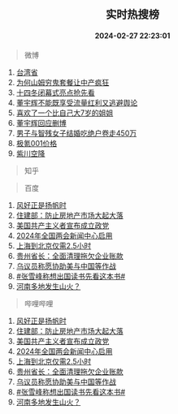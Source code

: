 <div align="center"><h2>实时热搜榜</h2><h4>2024-02-27 22:23:01</h4></div>

> 微博  

1. [台湾省](https://s.weibo.com/weibo?q=%E5%8F%B0%E6%B9%BE%E7%9C%81&t=31&band_rank=1&Refer=top)<br />
2. [为何山姆穷鬼套餐让中产疯狂](https://s.weibo.com/weibo?q=%23%E4%B8%BA%E4%BD%95%E5%B1%B1%E5%A7%86%E7%A9%B7%E9%AC%BC%E5%A5%97%E9%A4%90%E8%AE%A9%E4%B8%AD%E4%BA%A7%E7%96%AF%E7%8B%82%23&t=31&band_rank=2&Refer=top)<br />
3. [十四冬闭幕式亮点抢先看](https://s.weibo.com/weibo?q=%23%E5%8D%81%E5%9B%9B%E5%86%AC%E9%97%AD%E5%B9%95%E5%BC%8F%E4%BA%AE%E7%82%B9%E6%8A%A2%E5%85%88%E7%9C%8B%23&t=31&band_rank=3&Refer=top)<br />
4. [董宇辉不能既享受流量红利又逃避舆论](https://s.weibo.com/weibo?q=%23%E8%91%A3%E5%AE%87%E8%BE%89%E4%B8%8D%E8%83%BD%E6%97%A2%E4%BA%AB%E5%8F%97%E6%B5%81%E9%87%8F%E7%BA%A2%E5%88%A9%E5%8F%88%E9%80%83%E9%81%BF%E8%88%86%E8%AE%BA%23&t=31&band_rank=4&Refer=top)<br />
5. [喜欢了一个比自己大7岁的姐姐](https://s.weibo.com/weibo?q=%23%E5%96%9C%E6%AC%A2%E4%BA%86%E4%B8%80%E4%B8%AA%E6%AF%94%E8%87%AA%E5%B7%B1%E5%A4%A77%E5%B2%81%E7%9A%84%E5%A7%90%E5%A7%90%23&t=31&band_rank=5&Refer=top)<br />
6. [董宇辉回应删博](https://s.weibo.com/weibo?q=%23%E8%91%A3%E5%AE%87%E8%BE%89%E5%9B%9E%E5%BA%94%E5%88%A0%E5%8D%9A%23&t=31&band_rank=6&Refer=top)<br />
7. [男子与智残女子结婚吃绝户卷走450万](https://s.weibo.com/weibo?q=%23%E7%94%B7%E5%AD%90%E4%B8%8E%E6%99%BA%E6%AE%8B%E5%A5%B3%E5%AD%90%E7%BB%93%E5%A9%9A%E5%90%83%E7%BB%9D%E6%88%B7%E5%8D%B7%E8%B5%B0450%E4%B8%87%23&t=31&band_rank=7&Refer=top)<br />
8. [极氪001价格](https://s.weibo.com/weibo?q=%E6%9E%81%E6%B0%AA001%E4%BB%B7%E6%A0%BC&t=31&band_rank=8&Refer=top)<br />
9. [紫川空降](https://s.weibo.com/weibo?q=%23%E7%B4%AB%E5%B7%9D%E7%A9%BA%E9%99%8D%23&t=31&band_rank=9&Refer=top)<br />

> 知乎  


> 百度  

1. [风好正是扬帆时](https://www.baidu.com/s?wd=%E9%A3%8E%E5%A5%BD%E6%AD%A3%E6%98%AF%E6%89%AC%E5%B8%86%E6%97%B6&sa=fyb_news&rsv_dl=fyb_news)<br />
2. [住建部：防止房地产市场大起大落](https://www.baidu.com/s?wd=%E4%BD%8F%E5%BB%BA%E9%83%A8%EF%BC%9A%E9%98%B2%E6%AD%A2%E6%88%BF%E5%9C%B0%E4%BA%A7%E5%B8%82%E5%9C%BA%E5%A4%A7%E8%B5%B7%E5%A4%A7%E8%90%BD&sa=fyb_news&rsv_dl=fyb_news)<br />
3. [美国共产主义者宣布成立政党](https://www.baidu.com/s?wd=%E7%BE%8E%E5%9B%BD%E5%85%B1%E4%BA%A7%E4%B8%BB%E4%B9%89%E8%80%85%E5%AE%A3%E5%B8%83%E6%88%90%E7%AB%8B%E6%94%BF%E5%85%9A&sa=fyb_news&rsv_dl=fyb_news)<br />
4. [2024年全国两会新闻中心启用](https://www.baidu.com/s?wd=2024%E5%B9%B4%E5%85%A8%E5%9B%BD%E4%B8%A4%E4%BC%9A%E6%96%B0%E9%97%BB%E4%B8%AD%E5%BF%83%E5%90%AF%E7%94%A8&sa=fyb_news&rsv_dl=fyb_news)<br />
5. [上海到北京仅需2.5小时](https://www.baidu.com/s?wd=%E4%B8%8A%E6%B5%B7%E5%88%B0%E5%8C%97%E4%BA%AC%E4%BB%85%E9%9C%802.5%E5%B0%8F%E6%97%B6&sa=fyb_news&rsv_dl=fyb_news)<br />
6. [贵州省长：全面清理拖欠企业账款](https://www.baidu.com/s?wd=%E8%B4%B5%E5%B7%9E%E7%9C%81%E9%95%BF%EF%BC%9A%E5%85%A8%E9%9D%A2%E6%B8%85%E7%90%86%E6%8B%96%E6%AC%A0%E4%BC%81%E4%B8%9A%E8%B4%A6%E6%AC%BE&sa=fyb_news&rsv_dl=fyb_news)<br />
7. [乌议员称愿协助美与中国等作战](https://www.baidu.com/s?wd=%E4%B9%8C%E8%AE%AE%E5%91%98%E7%A7%B0%E6%84%BF%E5%8D%8F%E5%8A%A9%E7%BE%8E%E4%B8%8E%E4%B8%AD%E5%9B%BD%E7%AD%89%E4%BD%9C%E6%88%98&sa=fyb_news&rsv_dl=fyb_news)<br />
8. [#张雪峰称想出国读书先看这本书#](https://www.baidu.com/s?wd=%23%E5%BC%A0%E9%9B%AA%E5%B3%B0%E7%A7%B0%E6%83%B3%E5%87%BA%E5%9B%BD%E8%AF%BB%E4%B9%A6%E5%85%88%E7%9C%8B%E8%BF%99%E6%9C%AC%E4%B9%A6%23&sa=fyb_news&rsv_dl=fyb_news)<br />
9. [河南多地发生山火？](https://www.baidu.com/s?wd=%E6%B2%B3%E5%8D%97%E5%A4%9A%E5%9C%B0%E5%8F%91%E7%94%9F%E5%B1%B1%E7%81%AB%EF%BC%9F&sa=fyb_news&rsv_dl=fyb_news)<br />

> 哔哩哔哩  

1. [风好正是扬帆时](https://www.baidu.com/s?wd=%E9%A3%8E%E5%A5%BD%E6%AD%A3%E6%98%AF%E6%89%AC%E5%B8%86%E6%97%B6&sa=fyb_news&rsv_dl=fyb_news)<br />
2. [住建部：防止房地产市场大起大落](https://www.baidu.com/s?wd=%E4%BD%8F%E5%BB%BA%E9%83%A8%EF%BC%9A%E9%98%B2%E6%AD%A2%E6%88%BF%E5%9C%B0%E4%BA%A7%E5%B8%82%E5%9C%BA%E5%A4%A7%E8%B5%B7%E5%A4%A7%E8%90%BD&sa=fyb_news&rsv_dl=fyb_news)<br />
3. [美国共产主义者宣布成立政党](https://www.baidu.com/s?wd=%E7%BE%8E%E5%9B%BD%E5%85%B1%E4%BA%A7%E4%B8%BB%E4%B9%89%E8%80%85%E5%AE%A3%E5%B8%83%E6%88%90%E7%AB%8B%E6%94%BF%E5%85%9A&sa=fyb_news&rsv_dl=fyb_news)<br />
4. [2024年全国两会新闻中心启用](https://www.baidu.com/s?wd=2024%E5%B9%B4%E5%85%A8%E5%9B%BD%E4%B8%A4%E4%BC%9A%E6%96%B0%E9%97%BB%E4%B8%AD%E5%BF%83%E5%90%AF%E7%94%A8&sa=fyb_news&rsv_dl=fyb_news)<br />
5. [上海到北京仅需2.5小时](https://www.baidu.com/s?wd=%E4%B8%8A%E6%B5%B7%E5%88%B0%E5%8C%97%E4%BA%AC%E4%BB%85%E9%9C%802.5%E5%B0%8F%E6%97%B6&sa=fyb_news&rsv_dl=fyb_news)<br />
6. [贵州省长：全面清理拖欠企业账款](https://www.baidu.com/s?wd=%E8%B4%B5%E5%B7%9E%E7%9C%81%E9%95%BF%EF%BC%9A%E5%85%A8%E9%9D%A2%E6%B8%85%E7%90%86%E6%8B%96%E6%AC%A0%E4%BC%81%E4%B8%9A%E8%B4%A6%E6%AC%BE&sa=fyb_news&rsv_dl=fyb_news)<br />
7. [乌议员称愿协助美与中国等作战](https://www.baidu.com/s?wd=%E4%B9%8C%E8%AE%AE%E5%91%98%E7%A7%B0%E6%84%BF%E5%8D%8F%E5%8A%A9%E7%BE%8E%E4%B8%8E%E4%B8%AD%E5%9B%BD%E7%AD%89%E4%BD%9C%E6%88%98&sa=fyb_news&rsv_dl=fyb_news)<br />
8. [#张雪峰称想出国读书先看这本书#](https://www.baidu.com/s?wd=%23%E5%BC%A0%E9%9B%AA%E5%B3%B0%E7%A7%B0%E6%83%B3%E5%87%BA%E5%9B%BD%E8%AF%BB%E4%B9%A6%E5%85%88%E7%9C%8B%E8%BF%99%E6%9C%AC%E4%B9%A6%23&sa=fyb_news&rsv_dl=fyb_news)<br />
9. [河南多地发生山火？](https://www.baidu.com/s?wd=%E6%B2%B3%E5%8D%97%E5%A4%9A%E5%9C%B0%E5%8F%91%E7%94%9F%E5%B1%B1%E7%81%AB%EF%BC%9F&sa=fyb_news&rsv_dl=fyb_news)<br />
